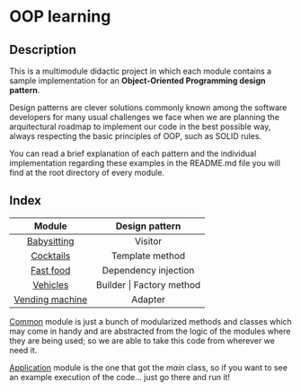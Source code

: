 # OOP learning

## Description

This is a multimodule didactic project in which each module contains a sample implementation
for an **Object-Oriented Programming design pattern**.

Design patterns are clever solutions commonly known among the software developers for many usual challenges we face
when we are planning the arquitectural roadmap to implement our code in the best possible way, always respecting the basic
principles of OOP, such as SOLID rules.

You can read a brief explanation of each pattern and the individual implementation regarding these examples in the README.md file
you will find at the root directory of every module.

## Index

|                   Module                    |        Design pattern         |
|:-------------------------------------------:|:-----------------------------:|
|    [Babysitting](babysitting/README.md)     |            Visitor            |
|      [Cocktails](cocktails/README.md)       |        Template method        |
|       [Fast food](fastfood/README.md)       |     Dependency injection      |
|       [Vehicles](vehicles/README.md)        | Builder &#124; Factory method |
| [Vending machine](vendingmachine/README.md) |            Adapter            |

[Common](common/README.md) module is just a bunch of modularized methods and classes which
may come in handy and are abstracted from the logic of the modules where they are being used;
so we are able to take this code from wherever we need it.

[Application](application/README.md) module is the one that got the _main_ class, so if
you want to see an example execution of the code... just go there and run it!